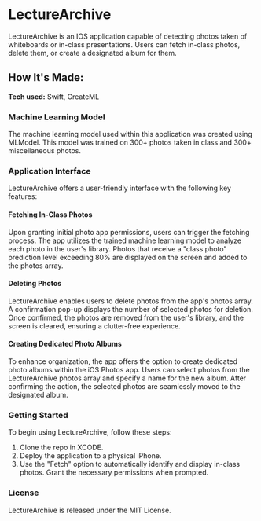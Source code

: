 # LectureArchive
LectureArchive is an IOS application capable of detecting photos taken of whiteboards or in-class presentations. Users can fetch in-class photos, delete them, or create a designated album for them.


## How It's Made:

**Tech used:** Swift, CreateML

### Machine Learning Model
The machine learning model used within this application was created using MLModel. This model was trained on 300+ photos taken in class and 300+ miscellaneous photos. 

### Application Interface
LectureArchive offers a user-friendly interface with the following key features:

#### Fetching In-Class Photos
Upon granting initial photo app permissions, users can trigger the fetching process. The app utilizes the trained machine learning model to analyze each photo in the user's library. Photos that receive a "class photo" prediction level exceeding 80% are displayed on the screen and added to the photos array.

#### Deleting Photos
LectureArchive enables users to delete photos from the app's photos array. A confirmation pop-up displays the number of selected photos for deletion. Once confirmed, the photos are removed from the user's library, and the screen is cleared, ensuring a clutter-free experience.

#### Creating Dedicated Photo Albums
To enhance organization, the app offers the option to create dedicated photo albums within the iOS Photos app. Users can select photos from the LectureArchive photos array and specify a name for the new album. After confirming the action, the selected photos are seamlessly moved to the designated album.


### Getting Started
To begin using LectureArchive, follow these steps:
1. Clone the repo in XCODE.
2. Deploy the application to a physical iPhone.
3. Use the "Fetch" option to automatically identify and display in-class photos. Grant the necessary permissions when prompted.

### License
LectureArchive is released under the MIT License.


